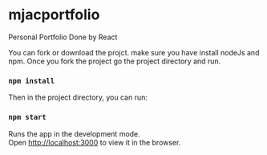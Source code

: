 # mjacportfolio
Personal Portfolio Done by React 


You can fork or download the projct. make sure you have install nodeJs and npm.
Once you fork the project go the project directory and run.
### `npm install`
Then in the project directory, you can run:

### `npm start`

Runs the app in the development mode.<br />
Open [http://localhost:3000](http://localhost:3000) to view it in the browser.

